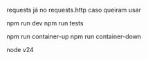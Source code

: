 requests já no requests.http caso queiram usar


npm run dev
npm run tests

npm run container-up
npm run container-down


node v24

